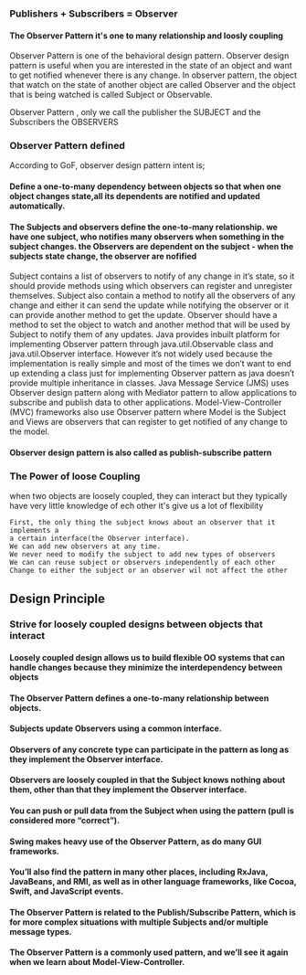 ### Publishers + Subscribers = Observer
#### The Observer Pattern it's one to many relationship and loosly coupling
Observer Pattern is one of the behavioral design pattern. Observer design pattern is useful
when you are interested in the state of an object and want to get notified whenever there is any change. 
In observer pattern, the object that watch on the state of another object are called Observer and the object 
that is being watched is called Subject or Observable.

Observer Pattern , only we call the publisher the SUBJECT and the Subscribers the OBSERVERS

### Observer Pattern defined
According to GoF, observer design pattern intent is;

#### Define a one-to-many dependency between objects so that when one object changes state,all its dependents are notified and updated automatically.
#### The Subjects and observers define the one-to-many relationship. we have one subject, who notifies many observers when something in the subject changes. the Observers are dependent on the subject - when the subjects state change, the observer are nofified
Subject contains a list of observers to notify of any change in it’s state,
so it should provide methods using which observers can register and unregister themselves. 
Subject also contain a method to notify all the observers of any change and
either it can send the update while notifying the observer or it can provide another method to get the update. 
Observer should have a method to set the object to watch and another method that will be used by Subject to notify them of any updates.
Java provides inbuilt platform for implementing Observer pattern through java.util.Observable class and java.util.Observer interface.
However it’s not widely used because the implementation is really simple and most of the times we don’t want to end up extending a class
just for implementing Observer pattern as java doesn’t provide multiple inheritance in classes. Java Message Service (JMS) uses Observer design pattern along with Mediator pattern
to allow applications to subscribe and publish data to other applications. 
Model-View-Controller (MVC) frameworks also use Observer pattern where Model is the Subject and Views are observers that can register to get notified of any change to the model.

#### Observer design pattern is also called as publish-subscribe pattern

### The Power of loose Coupling
when two objects are loosely coupled, they can interact but they
typically have very little knowledge of ech other
it's give us a lot of flexibility
    
    First, the only thing the subject knows about an observer that it implements a 
    a certain interface(the Observer interface).
    We can add new observers at any time.
    We never need to modify the subject to add new types of observers
    We can can reuse subject or observers independently of each other
    Change to either the subject or an observer wil not affect the other

## Design Principle
### Strive for loosely coupled designs between objects that interact
#### Loosely coupled design allows us to  build flexible OO  systems that can handle changes because they minimize the interdependency between objects
#### The Observer Pattern defines a one-to-many relationship between objects.
#### Subjects update Observers using a common interface.
#### Observers of any concrete type can participate in the pattern as long as they implement the Observer interface.
#### Observers are loosely coupled in that the Subject knows nothing about them, other than that they implement the Observer interface.
#### You can push or pull data from the Subject when using the pattern (pull is considered more “correct”).
#### Swing makes heavy use of the Observer Pattern, as do many GUI frameworks.
#### You’ll also find the pattern in many other places, including RxJava, JavaBeans, and RMI, as well as in other language frameworks, like Cocoa, Swift, and JavaScript events.
#### The Observer Pattern is related to the Publish/Subscribe Pattern, which is for more complex situations with multiple Subjects and/or multiple message types.
#### The Observer Pattern is a commonly used pattern, and we’ll see it again when we learn about Model-View-Controller.